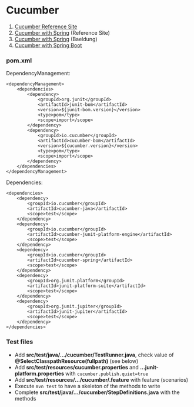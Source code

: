 # Cucumber

1. [Cucumber Reference Site](https://cucumber.io/docs/guides/)
1. [Cucumber with Spring](https://github.com/cucumber/cucumber-jvm/tree/main/spring) (Reference Site)
1. [Cucumber with Spring](https://www.baeldung.com/cucumber-spring-integration) (Baeldung)
1. [Cucumber with Spring Boot](https://thepracticaldeveloper.com/cucumber-tests-spring-boot-dependency-injection/)


### pom.xml

DependencyManagement:

	<dependencyManagement>
		<dependencies>
			<dependency>
				<groupId>org.junit</groupId>
				<artifactId>junit-bom</artifactId>
				<version>${junit-bom.version}</version>
				<type>pom</type>
				<scope>import</scope>
			</dependency>
			<dependency>
				<groupId>io.cucumber</groupId>
				<artifactId>cucumber-bom</artifactId>
				<version>${cucumber.version}</version>
				<type>pom</type>
				<scope>import</scope>
			</dependency>
		</dependencies>
	</dependencyManagement>

Dependencies:

	<dependencies>
		<dependency>
			<groupId>io.cucumber</groupId>
			<artifactId>cucumber-java</artifactId>
			<scope>test</scope>
		</dependency>
		<dependency>
			<groupId>io.cucumber</groupId>
			<artifactId>cucumber-junit-platform-engine</artifactId>
			<scope>test</scope>
		</dependency>
		<dependency>
			<groupId>io.cucumber</groupId>
			<artifactId>cucumber-spring</artifactId>
			<scope>test</scope>
		</dependency>
		<dependency>
			<groupId>org.junit.platform</groupId>
			<artifactId>junit-platform-suite</artifactId>
			<scope>test</scope>
		</dependency>
		<dependency>
			<groupId>org.junit.jupiter</groupId>
			<artifactId>junit-jupiter</artifactId>
			<scope>test</scope>
		</dependency>
	</dependencies>


### Test files

* Add **src/test/java/.../cucumber/TestRunner.java**, check value of **@SelectClasspathResource(fullpath)** (see below)
* Add **src/test/resources/cucumber.properties** and **...junit-platform.properties** with `cucumber.publish.quiet=true`
* Add **src/test/resources/.../cucumber/<file>.feature** with feature (scenarios)
* Execute `mvn test` to have a skeleton of the methods to write
* Complete **src/test/java/.../cucumber/StepDefinitions.java** with the methods


